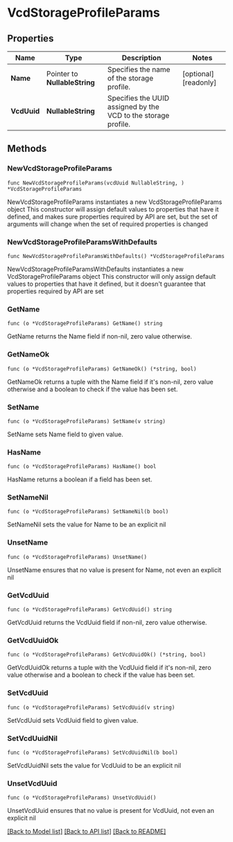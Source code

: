 # VcdStorageProfileParams

## Properties

Name | Type | Description | Notes
------------ | ------------- | ------------- | -------------
**Name** | Pointer to **NullableString** | Specifies the name of the storage profile. | [optional] [readonly] 
**VcdUuid** | **NullableString** | Specifies the UUID assigned by the VCD to the storage profile. | 

## Methods

### NewVcdStorageProfileParams

`func NewVcdStorageProfileParams(vcdUuid NullableString, ) *VcdStorageProfileParams`

NewVcdStorageProfileParams instantiates a new VcdStorageProfileParams object
This constructor will assign default values to properties that have it defined,
and makes sure properties required by API are set, but the set of arguments
will change when the set of required properties is changed

### NewVcdStorageProfileParamsWithDefaults

`func NewVcdStorageProfileParamsWithDefaults() *VcdStorageProfileParams`

NewVcdStorageProfileParamsWithDefaults instantiates a new VcdStorageProfileParams object
This constructor will only assign default values to properties that have it defined,
but it doesn't guarantee that properties required by API are set

### GetName

`func (o *VcdStorageProfileParams) GetName() string`

GetName returns the Name field if non-nil, zero value otherwise.

### GetNameOk

`func (o *VcdStorageProfileParams) GetNameOk() (*string, bool)`

GetNameOk returns a tuple with the Name field if it's non-nil, zero value otherwise
and a boolean to check if the value has been set.

### SetName

`func (o *VcdStorageProfileParams) SetName(v string)`

SetName sets Name field to given value.

### HasName

`func (o *VcdStorageProfileParams) HasName() bool`

HasName returns a boolean if a field has been set.

### SetNameNil

`func (o *VcdStorageProfileParams) SetNameNil(b bool)`

 SetNameNil sets the value for Name to be an explicit nil

### UnsetName
`func (o *VcdStorageProfileParams) UnsetName()`

UnsetName ensures that no value is present for Name, not even an explicit nil
### GetVcdUuid

`func (o *VcdStorageProfileParams) GetVcdUuid() string`

GetVcdUuid returns the VcdUuid field if non-nil, zero value otherwise.

### GetVcdUuidOk

`func (o *VcdStorageProfileParams) GetVcdUuidOk() (*string, bool)`

GetVcdUuidOk returns a tuple with the VcdUuid field if it's non-nil, zero value otherwise
and a boolean to check if the value has been set.

### SetVcdUuid

`func (o *VcdStorageProfileParams) SetVcdUuid(v string)`

SetVcdUuid sets VcdUuid field to given value.


### SetVcdUuidNil

`func (o *VcdStorageProfileParams) SetVcdUuidNil(b bool)`

 SetVcdUuidNil sets the value for VcdUuid to be an explicit nil

### UnsetVcdUuid
`func (o *VcdStorageProfileParams) UnsetVcdUuid()`

UnsetVcdUuid ensures that no value is present for VcdUuid, not even an explicit nil

[[Back to Model list]](../README.md#documentation-for-models) [[Back to API list]](../README.md#documentation-for-api-endpoints) [[Back to README]](../README.md)


